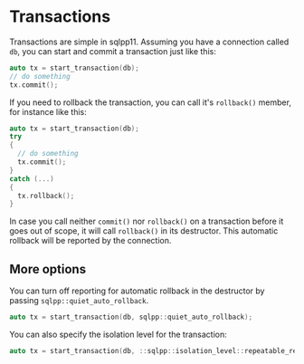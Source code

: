 # Transactions

Transactions are simple in sqlpp11. Assuming you have a connection called `db`,
you can start and commit a transaction just like this:

```C++
auto tx = start_transaction(db);
// do something
tx.commit();
```

If you need to rollback the transaction, you can call it's `rollback()` member,
for instance like this:

```C++
auto tx = start_transaction(db);
try
{
  // do something
  tx.commit();
}
catch (...)
{
  tx.rollback();
}
```

In case you call neither `commit()` nor `rollback()` on a transaction before it
goes out of scope, it will call `rollback()` in its destructor. This automatic
rollback will be reported by the connection.

## More options
You can turn off reporting for automatic rollback in the destructor by passing
`sqlpp::quiet_auto_rollback`.

```C++
auto tx = start_transaction(db, sqlpp::quiet_auto_rollback);
```

You can also specify the isolation level for the transaction:

```C++
auto tx = start_transaction(db, ::sqlpp::isolation_level::repeatable_read);
```

